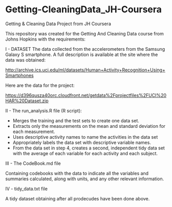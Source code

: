 # Getting-CleaningData_JH-Coursera
Getting & Cleaning Data Project from JH Coursera

This repository was created for the Getting And Cleaning Data course from Johns Hopkins with the requirements:

I - DATASET
The data collected from the accelerometers from the Samsung Galaxy S smartphone. A full description is available at the     site where the data was obtained:

http://archive.ics.uci.edu/ml/datasets/Human+Activity+Recognition+Using+Smartphones

Here are the data for the project:

https://d396qusza40orc.cloudfront.net/getdata%2Fprojectfiles%2FUCI%20HAR%20Dataset.zip

II - The run_analysis.R file (R script): 

+ Merges the training and the test sets to create one data set.
+ Extracts only the measurements on the mean and standard deviation for each measurement.
+ Uses descriptive activity names to name the activities in the data set
+ Appropriately labels the data set with descriptive variable names.
+ From the data set in step 4, creates a second, independent tidy data set with the average of each variable for each activity and each subject.

III - The CodeBook.md file 

Containing codebooks with the data to indicate all the variables and summaries calculated, along with units, and any other relevant information.

IV - tidy_data.txt file

A tidy dataset obtaining after all prodecudes have been done above.
